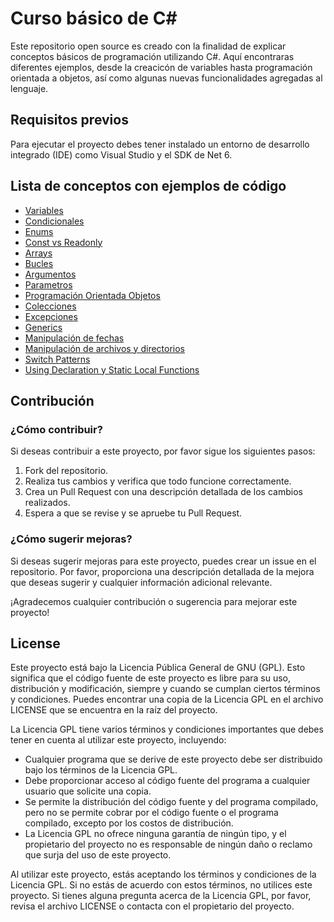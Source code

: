 # Curso básico de C#

Este repositorio open source es creado con la finalidad de explicar conceptos básicos de programación utilizando C#. Aquí encontraras diferentes ejemplos, desde la creacicón de variables hasta programación orientada a objetos, así como algunas nuevas funcionalidades agregadas al lenguaje.

## Requisitos previos

Para ejecutar el proyecto debes tener instalado un entorno de desarrollo integrado (IDE) como Visual Studio y el SDK de Net 6.

## Lista de conceptos con ejemplos de código

- [Variables](https://github.com/maadcode/CSharpCourseExamples/blob/master/Basic/Variables.cs)
- [Condicionales](https://github.com/maadcode/CSharpCourseExamples/blob/master/Basic/Conditionals.cs)
- [Enums](https://github.com/maadcode/CSharpCourseExamples/blob/master/Basic/EnumArithmeticOperator.cs)
- [Const vs Readonly](https://github.com/maadcode/CSharpCourseExamples/blob/master/Basic/Structures.cs)
- [Arrays](https://github.com/maadcode/CSharpCourseExamples/blob/master/Basic/Arrays.cs)
- [Bucles](https://github.com/maadcode/CSharpCourseExamples/blob/master/Basic/Loops.cs)
- [Argumentos](https://github.com/maadcode/CSharpCourseExamples/blob/master/Basic/Arguments.cs)
- [Parametros](https://github.com/maadcode/CSharpCourseExamples/blob/master/Basic/Parameters.cs)
- [Programación Orientada Objetos](https://github.com/maadcode/CSharpCourseExamples/blob/master/ObjectOrientedProgramming/OOPExample.cs)
- [Colecciones](https://github.com/maadcode/CSharpCourseExamples/blob/master/Intermediate/Collections.cs)
- [Excepciones](https://github.com/maadcode/CSharpCourseExamples/blob/master/Intermediate/Exceptions.cs)
- [Generics](https://github.com/maadcode/CSharpCourseExamples/blob/master/Intermediate/Generics.cs)
- [Manipulación de fechas](https://github.com/maadcode/CSharpCourseExamples/blob/master/NativeLibraries/NativeLibrariesExample.cs)
- [Manipulación de archivos y directorios](https://github.com/maadcode/CSharpCourseExamples/blob/master/NativeLibraries/NativeLibrariesExample.cs)
- [Switch Patterns](https://github.com/maadcode/CSharpCourseExamples/blob/master/Extras/SwitchPatternFeature.cs)
- [Using Declaration y Static Local Functions](https://github.com/maadcode/CSharpCourseExamples/blob/master/Extras/OthersFeature.cs)

## Contribución

### ¿Cómo contribuir?

Si deseas contribuir a este proyecto, por favor sigue los siguientes pasos:

1. Fork del repositorio.
2. Realiza tus cambios y verifica que todo funcione correctamente.
3. Crea un Pull Request con una descripción detallada de los cambios realizados.
4. Espera a que se revise y se apruebe tu Pull Request.

### ¿Cómo sugerir mejoras?

Si deseas sugerir mejoras para este proyecto, puedes crear un issue en el repositorio. Por favor, proporciona una descripción detallada de la mejora que deseas sugerir y cualquier información adicional relevante.

¡Agradecemos cualquier contribución o sugerencia para mejorar este proyecto!

## License 

Este proyecto está bajo la Licencia Pública General de GNU (GPL). Esto significa que el código fuente de este proyecto es libre para su uso, distribución y modificación, siempre y cuando se cumplan ciertos términos y condiciones. Puedes encontrar una copia de la Licencia GPL en el archivo LICENSE que se encuentra en la raíz del proyecto.

La Licencia GPL tiene varios términos y condiciones importantes que debes tener en cuenta al utilizar este proyecto, incluyendo:

- Cualquier programa que se derive de este proyecto debe ser distribuido bajo los términos de la Licencia GPL.
- Debe proporcionar acceso al código fuente del programa a cualquier usuario que solicite una copia.
- Se permite la distribución del código fuente y del programa compilado, pero no se permite cobrar por el código fuente o el programa compilado, excepto por los costos de distribución.
- La Licencia GPL no ofrece ninguna garantía de ningún tipo, y el propietario del proyecto no es responsable de ningún daño o reclamo que surja del uso de este proyecto.

Al utilizar este proyecto, estás aceptando los términos y condiciones de la Licencia GPL. Si no estás de acuerdo con estos términos, no utilices este proyecto. Si tienes alguna pregunta acerca de la Licencia GPL, por favor, revisa el archivo LICENSE o contacta con el propietario del proyecto.